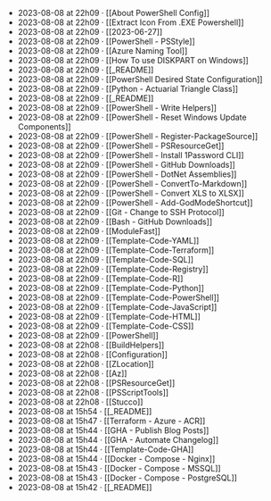 - 2023-08-08 at 22h09 · [[About PowerShell Config]]
- 2023-08-08 at 22h09 · [[Extract Icon From .EXE Powershell]]
- 2023-08-08 at 22h09 · [[2023-06-27]]
- 2023-08-08 at 22h09 · [[PowerShell - PSStyle]]
- 2023-08-08 at 22h09 · [[Azure Naming Tool]]
- 2023-08-08 at 22h09 · [[How To use DISKPART on Windows]]
- 2023-08-08 at 22h09 · [[_README]]
- 2023-08-08 at 22h09 · [[PowerShell Desired State Configuration]]
- 2023-08-08 at 22h09 · [[Python - Actuarial Triangle Class]]
- 2023-08-08 at 22h09 · [[_README]]
- 2023-08-08 at 22h09 · [[PowerShell - Write Helpers]]
- 2023-08-08 at 22h09 · [[PowerShell - Reset Windows Update Components]]
- 2023-08-08 at 22h09 · [[PowerShell - Register-PackageSource]]
- 2023-08-08 at 22h09 · [[PowerShell - PSResourceGet]]
- 2023-08-08 at 22h09 · [[PowerShell - Install 1Password CLI]]
- 2023-08-08 at 22h09 · [[PowerShell - GitHub Downloads]]
- 2023-08-08 at 22h09 · [[PowerShell - DotNet Assemblies]]
- 2023-08-08 at 22h09 · [[PowerShell - ConvertTo-Markdown]]
- 2023-08-08 at 22h09 · [[PowerShell - Convert XLS to XLSX]]
- 2023-08-08 at 22h09 · [[PowerShell - Add-GodModeShortcut]]
- 2023-08-08 at 22h09 · [[Git - Change to SSH Protocol]]
- 2023-08-08 at 22h09 · [[Bash - GitHub Downloads]]
- 2023-08-08 at 22h09 · [[ModuleFast]]
- 2023-08-08 at 22h09 · [[Template-Code-YAML]]
- 2023-08-08 at 22h09 · [[Template-Code-Terraform]]
- 2023-08-08 at 22h09 · [[Template-Code-SQL]]
- 2023-08-08 at 22h09 · [[Template-Code-Registry]]
- 2023-08-08 at 22h09 · [[Template-Code-R]]
- 2023-08-08 at 22h09 · [[Template-Code-Python]]
- 2023-08-08 at 22h09 · [[Template-Code-PowerShell]]
- 2023-08-08 at 22h09 · [[Template-Code-JavaScript]]
- 2023-08-08 at 22h09 · [[Template-Code-HTML]]
- 2023-08-08 at 22h09 · [[Template-Code-CSS]]
- 2023-08-08 at 22h09 · [[PowerShell]]
- 2023-08-08 at 22h08 · [[BuildHelpers]]
- 2023-08-08 at 22h08 · [[Configuration]]
- 2023-08-08 at 22h08 · [[ZLocation]]
- 2023-08-08 at 22h08 · [[Az]]
- 2023-08-08 at 22h08 · [[PSResourceGet]]
- 2023-08-08 at 22h08 · [[PSScriptTools]]
- 2023-08-08 at 22h08 · [[Stucco]]
- 2023-08-08 at 15h54 · [[_README]]
- 2023-08-08 at 15h47 · [[Terraform - Azure - ACR]]
- 2023-08-08 at 15h44 · [[GHA - Publish Blog Posts]]
- 2023-08-08 at 15h44 · [[GHA - Automate Changelog]]
- 2023-08-08 at 15h44 · [[Template-Code-GHA]]
- 2023-08-08 at 15h44 · [[Docker - Compose - Nginx]]
- 2023-08-08 at 15h43 · [[Docker - Compose - MSSQL]]
- 2023-08-08 at 15h43 · [[Docker - Compose - PostgreSQL]]
- 2023-08-08 at 15h42 · [[_README]]
